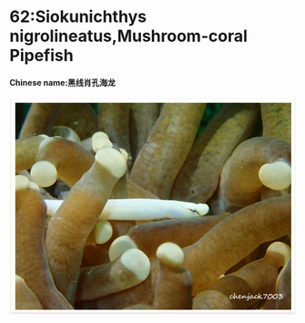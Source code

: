 # 62:Siokunichthys nigrolineatus,Mushroom-coral Pipefish

#### Chinese name:黑线肖孔海龙

![](../../.gitbook/assets/siokunichthys-nigrolineatus.jpg)

